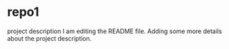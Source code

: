 # repo1
project description
I am editing the README file. Adding some more details about the project description.

